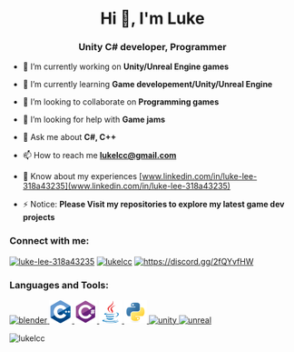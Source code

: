 <h1 align="center">Hi 👋, I'm Luke</h1>
<h3 align="center">Unity C# developer, Programmer</h3>

- 🔭 I’m currently working on **Unity/Unreal Engine games**

- 🌱 I’m currently learning **Game developement/Unity/Unreal Engine**

- 👯 I’m looking to collaborate on **Programming games**

- 🤝 I’m looking for help with **Game jams**

- 💬 Ask me about **C#, C++**

- 📫 How to reach me **lukelcc@gmail.com**

- 📄 Know about my experiences [www.linkedin.com/in/luke-lee-318a43235](www.linkedin.com/in/luke-lee-318a43235)

- ⚡ Notice: **Please Visit my repositories to explore my latest game dev projects**

<h3 align="left">Connect with me:</h3>
<p align="left">
<a href="https://linkedin.com/in/luke-lee-318a43235" target="blank"><img align="center" src="https://raw.githubusercontent.com/rahuldkjain/github-profile-readme-generator/master/src/images/icons/Social/linked-in-alt.svg" alt="luke-lee-318a43235" height="30" width="40" /></a>
<a href="https://fb.com/lukelcc" target="blank"><img align="center" src="https://raw.githubusercontent.com/rahuldkjain/github-profile-readme-generator/master/src/images/icons/Social/facebook.svg" alt="lukelcc" height="30" width="40" /></a>
<a href="https://discord.gg/https://discord.gg/2fQYvfHW" target="blank"><img align="center" src="https://raw.githubusercontent.com/rahuldkjain/github-profile-readme-generator/master/src/images/icons/Social/discord.svg" alt="https://discord.gg/2fQYvfHW" height="30" width="40" /></a>
</p>

<h3 align="left">Languages and Tools:</h3>
<p align="left"> <a href="https://www.blender.org/" target="_blank" rel="noreferrer"> <img src="https://download.blender.org/branding/community/blender_community_badge_white.svg" alt="blender" width="40" height="40"/> </a> <a href="https://www.w3schools.com/cpp/" target="_blank" rel="noreferrer"> <img src="https://raw.githubusercontent.com/devicons/devicon/master/icons/cplusplus/cplusplus-original.svg" alt="cplusplus" width="40" height="40"/> </a> <a href="https://www.w3schools.com/cs/" target="_blank" rel="noreferrer"> <img src="https://raw.githubusercontent.com/devicons/devicon/master/icons/csharp/csharp-original.svg" alt="csharp" width="40" height="40"/> </a> <a href="https://www.java.com" target="_blank" rel="noreferrer"> <img src="https://raw.githubusercontent.com/devicons/devicon/master/icons/java/java-original.svg" alt="java" width="40" height="40"/> </a> <a href="https://www.python.org" target="_blank" rel="noreferrer"> <img src="https://raw.githubusercontent.com/devicons/devicon/master/icons/python/python-original.svg" alt="python" width="40" height="40"/> </a> <a href="https://unity.com/" target="_blank" rel="noreferrer"> <img src="https://www.vectorlogo.zone/logos/unity3d/unity3d-icon.svg" alt="unity" width="40" height="40"/> </a> <a href="https://unrealengine.com/" target="_blank" rel="noreferrer"> <img src="https://raw.githubusercontent.com/kenangundogan/fontisto/036b7eca71aab1bef8e6a0518f7329f13ed62f6b/icons/svg/brand/unreal-engine.svg" alt="unreal" width="40" height="40"/> </a> </p>

<p><img align="center" src="https://github-readme-stats.vercel.app/api/top-langs?username=lukelcc&show_icons=true&locale=en&layout=compact" alt="lukelcc" /></p>
